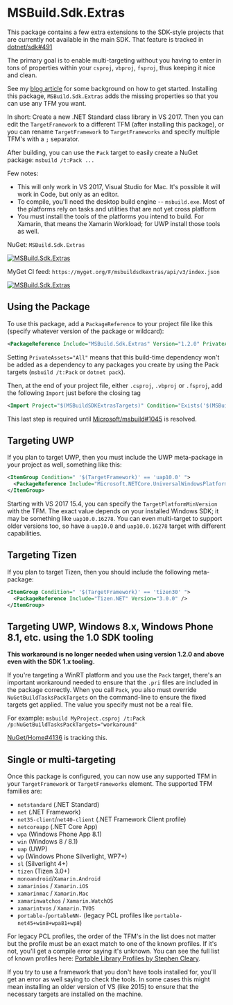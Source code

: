 # MSBuild.Sdk.Extras

This package contains a few extra extensions to the SDK-style projects that are currently not available
in the main SDK. That feature is tracked in [dotnet/sdk#491](https://github.com/dotnet/sdk/issues/491)

The primary goal is to enable multi-targeting without you having to enter in tons of properties within your
`csproj`, `vbproj`, `fsproj`, thus keeping it nice and clean.

See my [blog article](https://oren.codes/2017/01/04/multi-targeting-the-world-a-single-project-to-rule-them-all/) for some background on how to get started. Installing
this package, `MSBuild.Sdk.Extras` adds the missing properties so that you can use any TFM you want.

In short: Create a new .NET Standard class library in VS 2017. Then you can edit the `TargetFramework` to a different TFM (after installing this package), or you can rename `TargetFramework` to `TargetFrameworks` and specify multiple TFM's with a `;` separator.

After building, you can use the `Pack` target to easily create a NuGet package: `msbuild /t:Pack ...`

Few notes:

- This will only work in VS 2017, Visual Studio for Mac. It's possible it will work in Code, but only as an editor.
- To compile, you'll need the desktop build engine -- `msbuild.exe`. Most of the platforms rely on tasks and utilities that are not yet cross platform
- You must install the tools of the platforms you intend to build. For Xamarin, that means the Xamarin Workload; for UWP install those tools as well.

NuGet: `MSBuild.Sdk.Extras`

[![MSBuild.Sdk.Extras](https://img.shields.io/nuget/v/MSBuild.Sdk.Extras.svg)](https://nuget.org/packages/MSBuild.Sdk.Extras)

MyGet CI feed: `https://myget.org/F/msbuildsdkextras/api/v3/index.json`

[![MSBuild.Sdk.Extras](https://img.shields.io/myget/msbuildsdkextras/v/MSBuild.Sdk.Extras.svg)](https://myget.org/gallery/msbuildsdkextras)

## Using the Package

To use this package, add a `PackageReference` to your project file like this (specify whatever version of the package or wildcard):

``` xml
<PackageReference Include="MSBuild.Sdk.Extras" Version="1.2.0" PrivateAssets="All" />
```

Setting `PrivateAssets="All"` means that this build-time dependency won't be added as a dependency to any packages you create by
using the Pack targets (`msbuild /t:Pack` or `dotnet pack`).

Then, at the end of your project file, either `.csproj`, `.vbproj` or `.fsproj`, add the following `Import` just before the closing tag

``` xml
<Import Project="$(MSBuildSDKExtrasTargets)" Condition="Exists('$(MSBuildSDKExtrasTargets)')" />
```

This last step is required until [Microsoft/msbuild#1045](https://github.com/Microsoft/msbuild/issues/1045) is resolved.

## Targeting UWP

If you plan to target UWP, then you must include the UWP meta-package in your project as well, something like this:

``` xml
<ItemGroup Condition=" '$(TargetFramework)' == 'uap10.0' ">
  <PackageReference Include="Microsoft.NETCore.UniversalWindowsPlatform " Version="5.4.0" />
</ItemGroup>
```

Starting with VS 2017 15.4, you can specify the `TargetPlatformMinVersion` with the TFM. The exact value depends on your installed Windows SDK; it may be something like `uap10.0.16278`. You can even multi-target to support older versions too, so have a `uap10.0` and `uap10.0.16278` target with different capabilities.

## Targeting Tizen

If you plan to target Tizen, then you should include the following meta-package:

```xml
<ItemGroup Condition=" '$(TargetFramework)' == 'tizen30' ">
  <PackageReference Include="Tizen.NET" Version="3.0.0" />
</ItemGroup>
```

## Targeting UWP, Windows 8.x, Windows Phone 8.1, etc. using the 1.0 SDK tooling

**This workaround is no longer needed when using version 1.2.0 and above even with the SDK 1.x tooling.**

If you're targeting a WinRT platform and you use the `Pack` target, there's an important workaround needed to ensure
that the `.pri` files are included in the package correctly. When you call `Pack`, you also must override `NuGetBuildTasksPackTargets` on the command-line
to ensure the fixed targets get applied. The value you specify must not be a real file.

For example: `msbuild MyProject.csproj /t:Pack /p:NuGetBuildTasksPackTargets="workaround"`

[NuGet/Home#4136](https://github.com/NuGet/Home/issues/4136) is tracking this.

## Single or multi-targeting

Once this package is configured, you can now use any supported TFM in your `TargetFramework` or `TargetFrameworks` element. The supported TFM families are:

- `netstandard` (.NET Standard)
- `net` (.NET Framework)
- `net35-client`/`net40-client` (.NET Framework Client profile)
- `netcoreapp` (.NET Core App)
- `wpa` (Windows Phone App 8.1)
- `win` (Windows 8 / 8.1)
- `uap` (UWP)
- `wp` (Windows Phone Silverlight, WP7+)
- `sl` (Silverlight 4+)
- `tizen` (Tizen 3.0+)
- `monoandroid`/`Xamarin.Android`
- `xamarinios` / `Xamarin.iOS`
- `xamarinmac` / `Xamarin.Mac`
- `xamarinwatchos` / `Xamarin.WatchOS`
- `xamarintvos` / `Xamarin.TVOS`
- `portable-`/`portableNN-` (legacy PCL profiles like `portable-net45+win8+wpa81+wp8`)

 For legacy PCL profiles, the order of the TFM's in the list does not matter but the profile must be an exact match
 to one of the known profiles. If it's not, you'll get a compile error saying it's unknown. You can see the full
 list of known profiles here: [Portable Library Profiles by Stephen Cleary](https://portablelibraryprofiles.stephencleary.com/).

 If you try to use a framework that you don't have tools installed for, you'll get an error as well saying to check the tools. In some cases
 this might mean installing an older version of VS (like 2015) to ensure that the necessary targets are installed on the machine.
